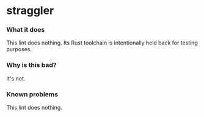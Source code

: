 # straggler

### What it does

This lint does nothing. Its Rust toolchain is intentionally held back for testing purposes.

### Why is this bad?

It's not.

### Known problems

This lint does nothing.
